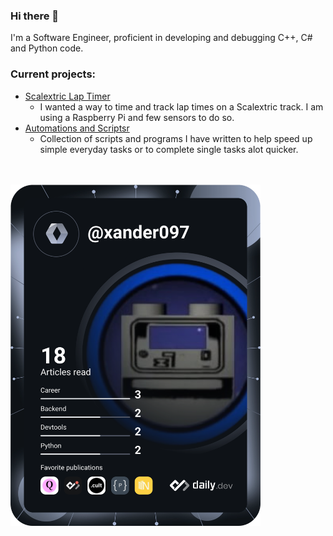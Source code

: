 ### Hi there 👋

I'm a Software Engineer, proficient in developing and debugging C++, C# and Python code.

### Current projects:
- <a href="https://github.com/alexbillingham/ScalextricTimerAdvanced">Scalextric Lap Timer</a>
  - I wanted a way to time and track lap times on a Scalextric track. I am using a Raspberry Pi and few sensors to do so. 
- <a href="https://github.com/alexbillingham/AutomationsAndScripts">Automations and Scriptsr</a>
  - Collection of scripts and programs I have written to help speed up simple everyday tasks or to complete single tasks alot quicker.

<!--
**TraitorXander/TraitorXander** is a ✨ _special_ ✨ repository because its `README.md` (this file) appears on your GitHub profile.

Here are some ideas to get you started:

- 🔭 I’m currently working on ...
- 🌱 I’m currently learning ...
- 👯 I’m looking to collaborate on ...
- 🤔 I’m looking for help with ...
- 💬 Ask me about ...
- 📫 How to reach me: ...
- 😄 Pronouns: ...
- ⚡ Fun fact: ...
-->
<br><br>
<a href="https://app.daily.dev/xander097"><img src="https://raw.githubusercontent.com/TraitorXander/TraitorXander/421ee232530ecfb5d461f51b0b009dc0d6e39da2/devcard.svg" width="400" alt="Alex's Dev Card"/></a>
